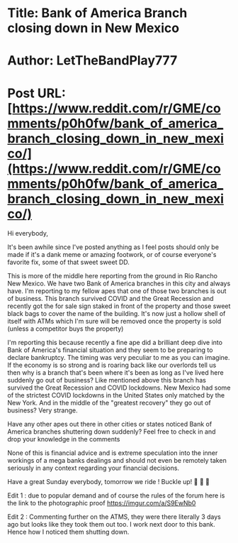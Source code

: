 # Title: Bank of America Branch closing down in New Mexico
# Author: LetTheBandPlay777
# Post URL: [https://www.reddit.com/r/GME/comments/p0h0fw/bank_of_america_branch_closing_down_in_new_mexico/](https://www.reddit.com/r/GME/comments/p0h0fw/bank_of_america_branch_closing_down_in_new_mexico/)


Hi everybody, 

It's been awhile since I've posted anything as I feel posts should only be made if it's a dank meme or amazing footwork, or of course everyone's favorite fix, some of that sweet sweet DD.

This is more of the middle here reporting from the ground in Rio Rancho New Mexico. We have two Bank of America branches in this city and always have. I'm reporting to my fellow apes that one of those two branches is out of business. This branch survived COVID and the Great Recession and recently got the for sale sign staked in front of the property and those sweet black bags to cover the name of the building. It's now just a hollow shell of itself with ATMs which I'm sure will be removed once the property is sold (unless a competitor buys the property) 

I'm reporting this because recently a fine ape did a brilliant deep dive into Bank of America's financial situation and they seem to be preparing to declare bankruptcy. The timing was very peculiar to me as you can imagine. If the economy is so strong and is roaring back like our overlords tell us then why is a branch that's been where it's been as long as I've lived here suddenly go out of business? Like mentioned above this branch has survived the Great Recession and COVID lockdowns. New Mexico had some of the strictest COVID lockdowns in the United States only matched by the New York. And in the middle of the "greatest recovery" they go out of business? Very strange.

Have any other apes out there in other cities or states noticed Bank of America branches shuttering down suddenly? Feel free to check in and drop your knowledge in the comments

None of this is financial advice and is extreme speculation into the inner workings of a mega banks dealings and should not even be remotely taken seriously in any context regarding your financial decisions. 

Have a great Sunday everybody, tomorrow we ride ! Buckle up! 🚀 🚀 🚀

Edit 1 : due to popular demand and of course the rules of the forum here is the link to the photographic proof https://imgur.com/a/S9EwNb0

Edit 2 : Commenting further on the ATMS, they were there literally 3 days ago but looks like they took them out too. I work next door to this bank. Hence how I noticed them shutting down.